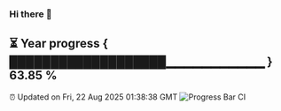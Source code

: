 ### Hi there 👋
⏳ Year progress { ███████████████████▁▁▁▁▁▁▁▁▁▁▁ } 63.85 %
---
⏰ Updated on Fri, 22 Aug 2025 01:38:38 GMT
![Progress Bar CI](https://github.com/liununu/liununu/workflows/Progress%20Bar%20CI/badge.svg)
